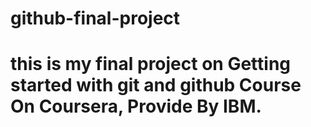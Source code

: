 # github-final-project
# this is my final project on Getting started with git and github Course On Coursera, Provide By IBM.
